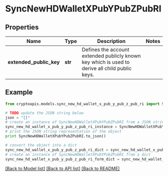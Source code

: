 # SyncNewHDWalletXPubYPubZPubRI


## Properties
Name | Type | Description | Notes
------------ | ------------- | ------------- | -------------
**extended_public_key** | **str** | Defines the account extended publicly known key which is used to derive all child public keys. | 

## Example

```python
from cryptoapis.models.sync_new_hd_wallet_x_pub_y_pub_z_pub_ri import SyncNewHDWalletXPubYPubZPubRI

# TODO update the JSON string below
json = "{}"
# create an instance of SyncNewHDWalletXPubYPubZPubRI from a JSON string
sync_new_hd_wallet_x_pub_y_pub_z_pub_ri_instance = SyncNewHDWalletXPubYPubZPubRI.from_json(json)
# print the JSON string representation of the object
print SyncNewHDWalletXPubYPubZPubRI.to_json()

# convert the object into a dict
sync_new_hd_wallet_x_pub_y_pub_z_pub_ri_dict = sync_new_hd_wallet_x_pub_y_pub_z_pub_ri_instance.to_dict()
# create an instance of SyncNewHDWalletXPubYPubZPubRI from a dict
sync_new_hd_wallet_x_pub_y_pub_z_pub_ri_form_dict = sync_new_hd_wallet_x_pub_y_pub_z_pub_ri.from_dict(sync_new_hd_wallet_x_pub_y_pub_z_pub_ri_dict)
```
[[Back to Model list]](../README.md#documentation-for-models) [[Back to API list]](../README.md#documentation-for-api-endpoints) [[Back to README]](../README.md)


